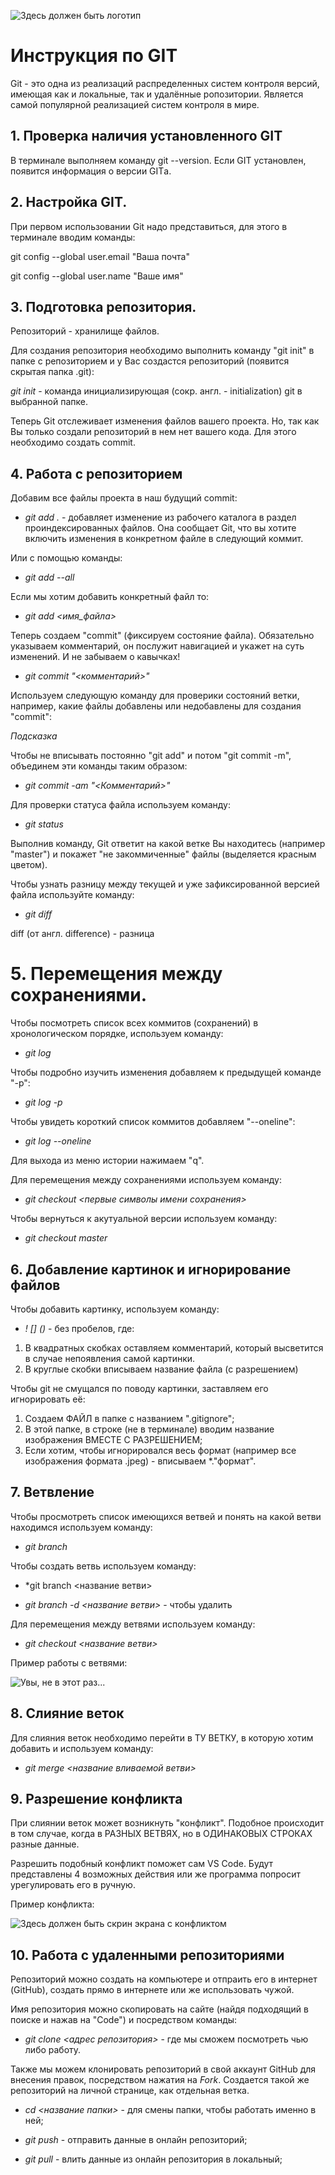 ![Здесь должен быть логотип](Логотип.jpeg)
# Инструкция по GIT

Git - это одна из реализаций распределенных систем контроля версий, имеющая как и локальные, так и удалённые ропозитории. Является самой популярной реализацией систем контроля в мире.

## 1. Проверка наличия установленного GIT

В терминале выполняем команду git --version. Если GIT установлен, появится информация о версии GITа.

## 2. Настройка GIT. 

При первом использовании Git надо представиться, для этого в терминале вводим команды: 

git config --global user.email "Ваша почта"

git config --global user.name "Ваше имя"

## 3. Подготовка репозитория. 

Репозиторий - хранилище файлов.

Для создания репозитория необходимо выполнить команду "git init" в папке с репозиторием и у Вас создастся репозиторий (появится скрытая папка .git):

*git init* - команда инициализирующая (сокр. англ. - initialization) git в выбранной папке.

Теперь Git отслеживает изменения файлов вашего проекта. Но, так как Вы только создали репозиторий в нем нет вашего кода. Для этого необходимо создать commit.

## 4. Работа с репозиторием

 Добавим все файлы проекта в наш будущий commit:

* *git add .* - добавляет изменение из рабочего каталога в раздел проиндексированных файлов. Она сообщает Git, что вы хотите включить изменения в конкретном файле в следующий коммит.

Или с помощью команды: 

* *git add --all*

Если мы хотим добавить конкретный файл то:
* *git add <имя_файла>*

Теперь создаем "commit" (фиксируем состояние файла). Обязательно указываем комментарий, он послужит навигацией и укажет на суть изменений. И не забываем о кавычках!

* *git commit "<комментарий>"* 

Используем следующую команду для проверики состояний ветки, например, какие файлы добавлены или недобавлены для создания "commit":

*Подсказка*

Чтобы не вписывать постоянно "git add" и потом "git commit -m", объединем эти команды таким образом:

* *git commit -am "<Комментарий>"*

Для проверки статуса файла используем команду: 

* *git status* 

Выполнив команду, Git ответит на какой ветке Вы находитесь (например "master") и покажет "не закоммиченные" файлы (выделяется красным цветом).

Чтобы узнать разницу между текущей и уже зафиксированной версией файла используйте команду:

* *git diff* 

diff (от англ. difference) - разница

# 5. Перемещения между сохранениями.

Чтобы посмотреть список всех коммитов (сохранений) в хронологическом порядке, используем команду:

* *git log*

Чтобы подробно изучить изменения добавляем к предыдущей команде "-p":

* *git log -p*

Чтобы увидеть короткий список коммитов добавляем "--oneline":

* *git log --oneline*

Для выхода из меню истории нажимаем "q".

Для перемещения между сохранениями используем команду:

* *git checkout <первые символы имени сохранения>*

Чтобы вернуться к акутуальной версии используем команду:

* *git checkout master* 

## 6. Добавление картинок и игнорирование файлов

Чтобы добавить картинку, используем команду:

* *! [] ()*  - без пробелов, где:

1. В квадратных скобках оставляем комментарий, который высветится в случае непоявления самой картинки.
2. В круглые скобки вписываем название файла (с разрешением)

Чтобы git не смущался по поводу картинки, заставляем его игнорировать её:

1. Создаем ФАЙЛ  в папке с названием ".gitignore";
2. В этой папке, в строке (не в терминале) вводим название изображения ВМЕСТЕ С РАЗРЕШЕНИЕМ;
3. Если хотим, чтобы игнорировался весь формат (например все изображения формата .jpeg) - вписываем *."формат".

## 7. Ветвление

Чтобы просмотреть список имеющихся ветвей и понять на какой ветви находимся используем команду:

* *git branch*

Чтобы создать ветвь используем команду:

* *git branch <название ветви>

* *git branch -d <название ветви>* - чтобы удалить

Для перемещения между ветвями используем команду:

* *git checkout <название ветви>*
 
Пример работы с ветвями:

![Увы, не в этот раз...](Ветки.jpg)

## 8. Слияние веток 

Для слияния веток необходимо перейти в ТУ ВЕТКУ, в которую хотим добавить и используем команду:

* *git merge <название вливаемой ветви>*

## 9. Разрешение конфликта

При слиянии веток может возникнуть "конфликт". Подобное происходит в том случае, когда в РАЗНЫХ ВЕТВЯХ, но в ОДИНАКОВЫХ СТРОКАХ разные данные. 

Разрешить подобный конфликт поможет сам VS Code. Будут представлены 4 возможных действия или же программа попросит урегулировать его в ручную. 
 
 Пример конфликта:

 ![Здесь должен быть скрин экрана с конфликтом](Конфликт.jpg)

 ## 10. Работа с удаленными репозиториями

Репозиторий можно создать на компьютере и отпраить его в интернет (GitHub), создать прямо в интернете или же использовать чужой. 

Имя репозитория можно скопировать на сайте (найдя подходящий в поиске и нажав на "Code") и посредством команды:

* *git clone <адрес репозитория>* - где мы сможем посмотреть чью либо работу.

Также мы можем клонировать репозиторий в свой аккаунт GitHub для внесения правок, посредством нажатия на *Fork*. Создается такой же репозиторий на личной странице, как отдельная ветка.

* *cd <название папки>* - для смены папки, чтобы работать именно в ней;

* *git push* - отправить данные в онлайн репозиторий;

* *git pull* - влить данные из онлайн репозитория в локальный;




